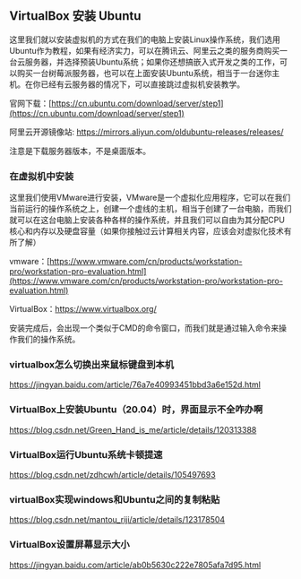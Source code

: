 ## VirtualBox 安装 Ubuntu

这里我们就以安装虚拟机的方式在我们的电脑上安装Linux操作系统，我们选用Ubuntu作为教程，如果有经济实力，可以在腾讯云、阿里云之类的服务商购买一台云服务器，并选择预装Ubuntu系统；如果你还想搞嵌入式开发之类的工作，可以购买一台树莓派服务器，也可以在上面安装Ubuntu系统，相当于一台迷你主机。在你已经有云服务器的情况下，可以直接跳过虚拟机安装教学。

官网下载：[https://cn.ubuntu.com/download/server/step1](https://cn.ubuntu.com/download/server/step1)

阿里云开源镜像站: <https://mirrors.aliyun.com/oldubuntu-releases/releases/>

注意是下载服务器版本，不是桌面版本。

### 在虚拟机中安装

这里我们使用VMware进行安装，VMware是一个虚拟化应用程序，它可以在我们当前运行的操作系统之上，创建一个虚线的主机，相当于创建了一台电脑，而我们就可以在这台电脑上安装各种各样的操作系统，并且我们可以自由为其分配CPU核心和内存以及硬盘容量（如果你接触过云计算相关内容，应该会对虚拟化技术有所了解）

vmware：[https://www.vmware.com/cn/products/workstation-pro/workstation-pro-evaluation.html](https://www.vmware.com/cn/products/workstation-pro/workstation-pro-evaluation.html)

VirtualBox：<https://www.virtualbox.org/>

安装完成后，会出现一个类似于CMD的命令窗口，而我们就是通过输入命令来操作我们的操作系统。

### virtualbox怎么切换出来鼠标键盘到本机

<https://jingyan.baidu.com/article/76a7e40993451bbd3a6e152d.html>

### VirtualBox上安装Ubuntu（20.04）时，界面显示不全咋办啊

<https://blog.csdn.net/Green_Hand_is_me/article/details/120313388>

### VirtualBox运行Ubuntu系统卡顿提速

<https://blog.csdn.net/zdhcwh/article/details/105497693>

### virtualBox实现windows和Ubuntu之间的复制粘贴

<https://blog.csdn.net/mantou_riji/article/details/123178504>

### VirtualBox设置屏幕显示大小

<https://jingyan.baidu.com/article/ab0b5630c222e7805afa7d95.html>

